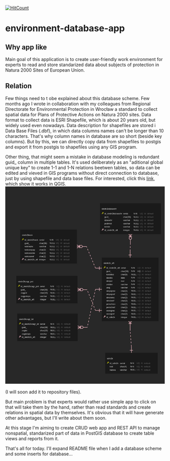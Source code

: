 [![HitCount](http://hits.dwyl.com/kieemi/environment-database-app.svg)](http://hits.dwyl.com/kieemi/environment-database-app)
# environment-database-app

## Why app like ## 

Main goal of this application is to create user-friendly work environment for experts to read and store standarized data about subjects of protection in Natura 2000 Sites of European Union. 

## Relation ## 

Few things need to t obe explained about this database scheme.
Few months ago I wrote in collaboration with my colleagues from Regional Directorate for Environmental Protection in Wrocław a standard to collect spatial data for Plans of Protective Actions on Natura 2000 sites. Data format to collect data is ESRI Shapefile, which is about 20 years old, but widely used even nowadays. Data description for shapefiles are stored i Data Base Files (.dbf), in which data columns names can't be longer than 10 characters. That's why column names in database are so short (beside key columns). But by this, we can directly copy data from shapefiles to postgis and export it from postgis to shapefiles using any GIS program. 

Other thing, that might seem a mistake in database modeling is redundant guid_ column in multiple tables. It's used deliberately as an "aditional global unique key" to create 1-1 and 1-N relations beetwen tables, so data can be edited and vieved in GIS programs without direct connection to database, just by using shapefile and data base files. For interested, click this [link](https://docs.qgis.org/3.4/en/docs/user_manual/working_with_vector/attribute_table.html#creating-one-or-many-to-many-relations), which show it works in QGIS.
![image](https://github.com/kieemi/environment-database-app/blob/master/data%20relation.jpg)





 (I will  soon add it to repository files).

But main problem is that experts would rather use simple app to click on that will take them by the hand, rather than read standards and create relations in spatial data by themselves. It's obvious that it will have generate other advantages, but I'll write about them soon.

At this stage I'm aiming to create CRUD web app and REST API to manage nonspatial, standarized part of data in PostGIS database to create table views and reports from it.

That's all for today. I'll expand README file when I add a database scheme and some inserts for database...
